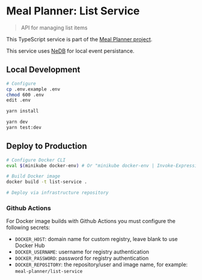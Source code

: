 # Meal Planner: List Service

> API for managing list items

This TypeScript service is part of the [Meal Planner project](https://github.com/users/mauvm/projects/1).

This service uses [NeDB](https://github.com/louischatriot/nedb) for local event persistance.

## Local Development

```bash
# Configure
cp .env.example .env
chmod 600 .env
edit .env

yarn install

yarn dev
yarn test:dev
```

## Deploy to Production

```bash
# Configure Docker CLI
eval $(minikube docker-env) # Or "minikube docker-env | Invoke-Expression" on Windows

# Build Docker image
docker build -t list-service .

# Deploy via infrastructure repository
```

### Github Actions

For Docker image builds with Github Actions you must configure the following secrets:

- `DOCKER_HOST`: domain name for custom registry, leave blank to use Docker Hub
- `DOCKER_USERNAME`: username for registry authentication
- `DOCKER_PASSWORD`: password for registry authentication
- `DOCKER_REPOSITORY`: the repository/user and image name, for example: `meal-planner/list-service`
